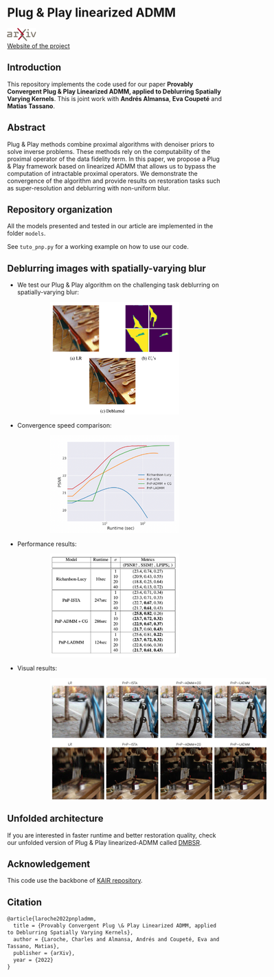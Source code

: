 # Plug & Play linearized ADMM

<a href="https://arxiv.org/abs/2210.10605" target="_blank" rel="noopener"><img src="docs/logos/arxiv.png" height=30 alt="Download"></a>  
[Website of the project](https://claroche-r.github.io/PnP_LADMM/) 

## Introduction
This repository implements the code used for our paper **Provably Convergent Plug & Play Linearized ADMM, applied to Deblurring Spatially Varying Kernels**. This is joint work with **Andrés Almansa**, **Eva Coupeté** and **Matias Tassano**.

## 

## Abstract

Plug & Play methods combine proximal algorithms with denoiser priors to solve inverse problems. These methods rely on the computability of the proximal operator of the data fidelity term. In this paper, we propose a Plug & Play framework based on linearized ADMM that allows us to bypass the computation of intractable proximal operators. We demonstrate the convergence of the algorithm and provide results on restoration tasks such as super-resolution and deblurring with non-uniform blur.

## Repository organization

All the models presented and tested in our article are implemented in the folder ```models```. 

See ```tuto_pnp.py``` for a working example on how to use our code. 


## Deblurring images with spatially-varying blur

- We test our Plug & Play algorithm on the challenging task deblurring on spatially-varying blur:

<img src="docs/images/oleary_restore.png"
     width=300
     style="margin-right: 10px;
            margin-left: 100px" 
    />

- Convergence speed comparison:

<img src="docs/images/convergence_speed.png"
     width=300
     style="margin-right: 10px;
            margin-left: 100px" 
    />

- Performance results:

<img src="docs/images/perf.png"
     width=300
     style="margin-right: 10px;
            margin-left: 100px" 
    />
- Visual results:

<img src="docs/images/model_comparison_1.png"
     width=600
     style="margin-right: 10px;
            margin-left: 100px" 
    />
<img src="docs/images/model_comparison_2.png"
     width=600
     style="margin-right: 10px;
            margin-left: 100px" 
    />
    

## Unfolded architecture

If you are interested in faster runtime and better restoration quality, check our unfolded version of Plug & Play linearized-ADMM  called [DMBSR](https://github.com/claroche-r/DMBSR).


## Acknowledgement
This code use the backbone of [KAIR repository](https://github.com/cszn/KAIR).

## Citation

```
@article{laroche2022pnpladmm,
  title = {Provably Convergent Plug \& Play Linearized ADMM, applied to Deblurring Spatially Varying Kernels},
  author = {Laroche, Charles and Almansa, Andrés and Coupeté, Eva and Tassano, Matias},
  publisher = {arXiv},
  year = {2022}
}
```


